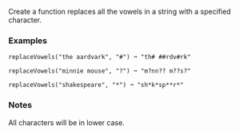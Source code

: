 Create a function replaces all the vowels in a string with a specified character.


### Examples ###
    replaceVowels("the aardvark", "#") ➞ "th# ##rdv#rk"

    replaceVowels("minnie mouse", "?") ➞ "m?nn?? m??s?"

    replaceVowels("shakespeare", "*") ➞ "sh*k*sp**r*"


### Notes ###
All characters will be in lower case.